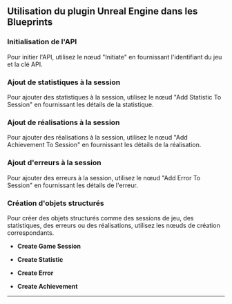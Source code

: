 ## Utilisation du plugin Unreal Engine dans les Blueprints

### Initialisation de l'API

Pour initier l'API, utilisez le nœud "Initiate" en fournissant l'identifiant du jeu et la clé API.


### Ajout de statistiques à la session

Pour ajouter des statistiques à la session, utilisez le nœud "Add Statistic To Session" en fournissant les détails de la statistique.


### Ajout de réalisations à la session

Pour ajouter des réalisations à la session, utilisez le nœud "Add Achievement To Session" en fournissant les détails de la réalisation.


### Ajout d'erreurs à la session

Pour ajouter des erreurs à la session, utilisez le nœud "Add Error To Session" en fournissant les détails de l'erreur.


### Création d'objets structurés

Pour créer des objets structurés comme des sessions de jeu, des statistiques, des erreurs ou des réalisations, utilisez les nœuds de création correspondants.

- **Create Game Session**

- **Create Statistic**

- **Create Error**

- **Create Achievement**

---
